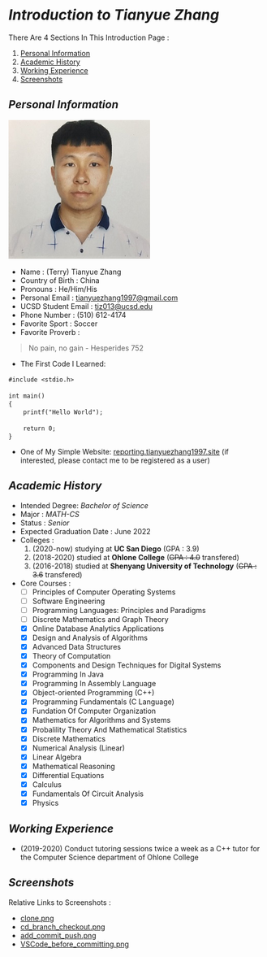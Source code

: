 # ***Introduction to Tianyue Zhang***

There Are 4 Sections In This Introduction Page : 
1. [Personal Information](#personal-information)  
2. [Academic History](#academic-history)  
3. [Working Experience](#working-experience)
4. [Screenshots](#screenshots)

## **_Personal Information_**
![Tianyue Zhang](./TianyueZhangPicture.jpg)
- Name : (Terry) Tianyue Zhang
- Country of Birth : China 
- Pronouns : He/Him/His
- Personal Email : tianyuezhang1997@gmail.com
- UCSD Student Email : tiz013@ucsd.edu
- Phone Number : (510) 612-4174
- Favorite Sport : Soccer
- Favorite Proverb : 
> No pain, no gain - Hesperides 752  
- The First Code I Learned:
```
#include <stdio.h>

int main()
{
    printf("Hello World");

    return 0;
}
``` 
- One of My Simple Website: [reporting.tianyuezhang1997.site](https://reporting.tianyuezhang1997.site) (if interested, please contact me to be registered as a user)

## **_Academic History_**
- Intended Degree: _Bachelor of Science_
- Major : *MATH-CS* 
- Status : _Senior_
- Expected Graduation Date : June 2022 
- Colleges : 
  1. (2020-now) studying at **UC San Diego** (GPA : 3.9) 
  2. (2018-2020) studied at __Ohlone College__ (~~GPA : 4.0~~ transfered) 
  3. (2016-2018) studied at __Shenyang University of Technology__ (~~GPA : 3.6~~ transfered)
- Core Courses :
  - [ ] Principles of Computer Operating Systems
  - [ ] Software Engineering
  - [ ] Programming Languages: Principles and Paradigms
  - [ ] Discrete Mathematics and Graph Theory
  - [X] Online Database Analytics Applications
  - [X] Design and Analysis of Algorithms
  - [X] Advanced Data Structures
  - [X] Theory of Computation
  - [X] Components and Design Techniques for Digital Systems
  - [X] Programming In Java
  - [X] Programming In Assembly Language
  - [X] Object-oriented Programming (C++)
  - [X] Programming Fundamentals (C Language)
  - [X] Fundation Of Computer Organization
  - [X] Mathematics for Algorithms and Systems
  - [X] Probalility Theory And Mathematical Statistics
  - [X] Discrete Mathematics
  - [X] Numerical Analysis (Linear)
  - [X] Linear Algebra
  - [X] Mathematical Reasoning
  - [X] Differential Equations
  - [X] Calculus
  - [X] Fundamentals Of Circuit Analysis
  - [X] Physics

## **_Working Experience_**
- (2019-2020) Conduct tutoring sessions twice a week as a C++ tutor for the Computer Science department of Ohlone College

## **_Screenshots_**
Relative Links to Screenshots :   
- [clone.png](screenshots/clone.png)
- [cd_branch_checkout.png](screenshots/cd_branch_checkout.png)
- [add_commit_push.png](screenshots/add_commit_push.png)
- [VSCode_before_committing.png](screenshots/VSCode_before_committing.png)

